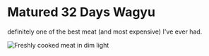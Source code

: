 # Matured 32 Days Wagyu

definitely one of the best meat (and most expensive) I've ever had.

![Freshly cooked meat in dim light](../../.vuepress/public/assets/photos/DSC00266.png)